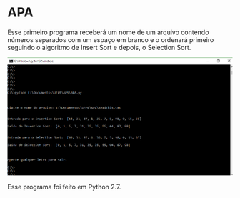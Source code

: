 # APA

Esse primeiro programa receberá um nome de um arquivo contendo números separados com um espaço em branco e o ordenará primeiro seguindo o algoritmo de Insert Sort e depois, o Selection Sort.

![alt text](https://github.com/LiraNeto/APA/blob/master/2017-08-17.png)

Esse programa foi feito em Python 2.7.
